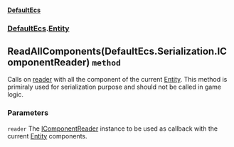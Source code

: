 #### [DefaultEcs](./DefaultEcs.md 'DefaultEcs')
### [DefaultEcs](./DefaultEcs.md#DefaultEcs 'DefaultEcs').[Entity](./DefaultEcs-Entity.md 'DefaultEcs.Entity')
## ReadAllComponents(DefaultEcs.Serialization.IComponentReader) `method`
Calls on [reader](#DefaultEcs-Entity-ReadAllComponents(DefaultEcs-Serialization-IComponentReader)-reader 'DefaultEcs.Entity.ReadAllComponents(DefaultEcs.Serialization.IComponentReader).reader') with all the component of the current [Entity](./DefaultEcs-Entity.md 'DefaultEcs.Entity').
This method is primiraly used for serialization purpose and should not be called in game logic.
### Parameters

<a name='DefaultEcs-Entity-ReadAllComponents(DefaultEcs-Serialization-IComponentReader)-reader'></a>
`reader`
The [IComponentReader](./DefaultEcs-Serialization-IComponentReader.md 'DefaultEcs.Serialization.IComponentReader') instance to be used as callback with the current [Entity](./DefaultEcs-Entity.md 'DefaultEcs.Entity') components.
